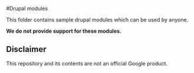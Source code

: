 #Drupal modules

This folder contains sample drupal modules which can be used by anyone.

**We do not provide support for these modules.** 


## Disclaimer

This repository and its contents are not an official Google product.
